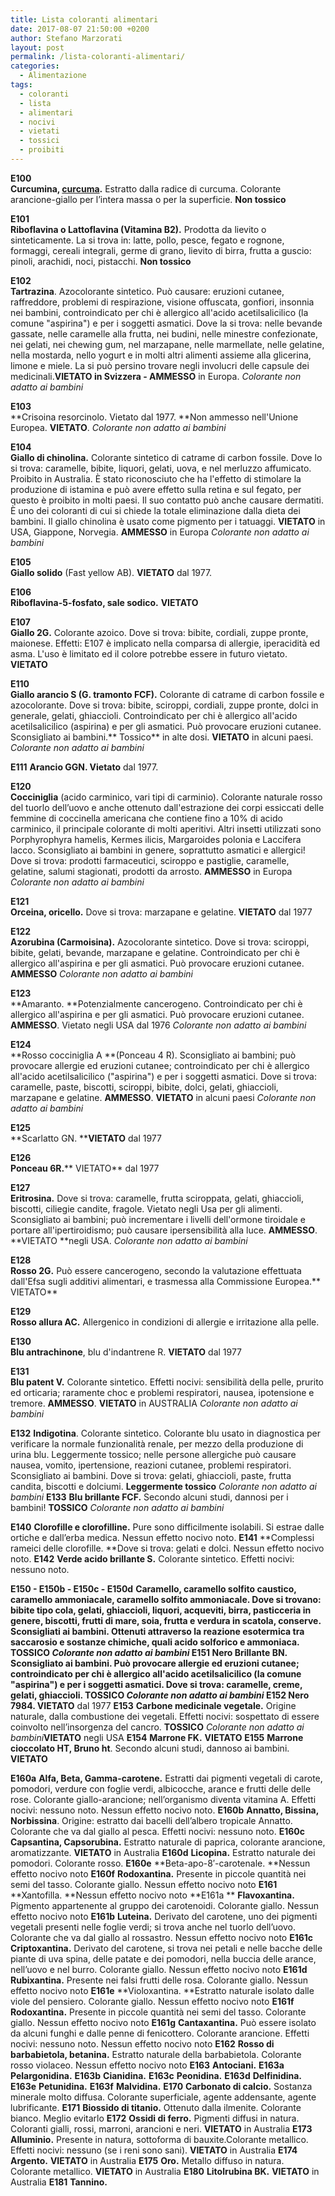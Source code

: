 ```yaml
---
title: Lista coloranti alimentari
date: 2017-08-07 21:50:00 +0200
author: Stefano Marzorati
layout: post
permalink: /lista-coloranti-alimentari/
categories:
  - Alimentazione
tags:
  - coloranti
  - lista
  - alimentari
  - nocivi
  - vietati
  - tossici
  - proibiti
---
```

**E100**   
**Curcumina, <a href="http://www.alimentipedia.it/curcuma.html" title="Curcuma">curcuma</a>.** Estratto dalla radice di curcuma. Colorante arancione-giallo per l’intera massa o per la superficie. **Non tossico**   

**E101**   
**Riboflavina o Lattoflavina (Vitamina B2).** Prodotta da lievito o sinteticamente. La si trova in: latte, pollo, pesce, fegato e rognone, formaggi, cereali integrali, germe di grano, lievito di birra, frutta a guscio: pinoli, arachidi, noci, pistacchi. **Non tossico**   

**E102**   
**Tartrazina**. Azocolorante sintetico. Può causare: eruzioni cutanee, raffreddore, problemi di respirazione, visione offuscata, gonfiori, insonnia nei bambini, controindicato per chi è allergico all'acido acetilsalicilico (la comune "aspirina") e per i soggetti asmatici. Dove la si trova: nelle bevande gassate, nelle caramelle alla frutta, nei budini, nelle minestre confezionate, nei gelati, nei chewing gum, nel marzapane, nelle marmellate, nelle gelatine, nella mostarda, nello yogurt e in molti altri alimenti assieme alla glicerina, limone e miele. La si può persino trovare negli involucri delle capsule dei medicinali.**VIETATO in Svizzera - AMMESSO** in Europa. *Colorante non adatto ai bambini*   

**E103**   
**Crisoina resorcinolo. Vietato dal 1977. **Non ammesso nell'Unione Europea. **VIETATO**. *Colorante non adatto ai bambini*   

**E104**   
**Giallo di chinolina.** Colorante sintetico di catrame di carbon fossile. Dove lo si trova: caramelle, bibite, liquori, gelati, uova, e nel merluzzo affumicato. Proibito in Australia. È stato riconosciuto che ha l'effetto di stimolare la produzione di istamina e può avere effetto sulla retina e sul fegato, per questo è proibito in molti paesi. Il suo contatto può anche causare dermatiti. È uno dei coloranti di cui si chiede la totale eliminazione dalla dieta dei bambini. Il giallo chinolina è usato come pigmento per i tatuaggi. **VIETATO** in USA, Giappone, Norvegia. **AMMESSO** in Europa *Colorante non adatto ai bambini*   

**E105**   
**Giallo solido** (Fast yellow AB). **VIETATO** dal 1977.   

**E106**    
**Riboflavina-5-fosfato, sale sodico.** **VIETATO**   

**E107**   
**Giallo 2G.** Colorante azoico. Dove si trova: bibite, cordiali, zuppe pronte, maionese. Effetti: E107 è implicato nella comparsa di allergie, iperacidità ed asma. L'uso è limitato ed il colore potrebbe essere in futuro vietato. **VIETATO**   

**E110**   
**Giallo arancio S (G. tramonto FCF).** Colorante di catrame di carbon fossile e azocolorante. Dove si trova: bibite, sciroppi, cordiali, zuppe pronte, dolci in generale, gelati, ghiaccioli. Controindicato per chi è allergico all'acido acetilsalicilico (aspirina) e per gli asmatici. Può provocare eruzioni cutanee. Sconsigliato ai bambini.** Tossico** in alte dosi. **VIETATO** in alcuni paesi. *Colorante non adatto ai bambini*   

**E111**
**Arancio GGN. Vietato** dal 1977.

**E120**   
**Cocciniglia** (acido carminico, vari tipi di carminio). Colorante naturale rosso del tuorlo dell’uovo e anche ottenuto dall'estrazione dei corpi essiccati delle femmine di coccinella americana che contiene fino a 10% di acido carminico, il principale colorante di molti aperitivi. Altri insetti utilizzati sono Porphyrophyra hamelis, Kermes ilicis, Margaroides polonia e Laccifera lacco. Sconsigliato ai bambini in genere, soprattutto asmatici e allergici! Dove si trova: prodotti farmaceutici, sciroppo e pastiglie, caramelle, gelatine, salumi stagionati, prodotti da arrosto. **AMMESSO** in Europa *Colorante non adatto ai bambini*   

**E121**   
**Orceina, oricello.** Dove si trova: marzapane e gelatine. **VIETATO** dal 1977   

**E122**   
**Azorubina (Carmoisina).** Azocolorante sintetico. Dove si trova: sciroppi, bibite, gelati, bevande, marzapane e gelatine. Controindicato per chi è allergico all'aspirina e per gli asmatici. Può provocare eruzioni cutanee. **AMMESSO** *Colorante non adatto ai bambini*   

**E123**   
**Amaranto. **Potenzialmente cancerogeno. Controindicato per chi è allergico all'aspirina e per gli asmatici. Può provocare eruzioni cutanee. **AMMESSO**. Vietato negli USA dal 1976 *Colorante non adatto ai bambini*   

**E124**   
**Rosso cocciniglia A **(Ponceau 4 R). Sconsigliato ai bambini; può provocare allergie ed eruzioni cutanee; controindicato per chi è allergico all'acido acetilsalicilico ("aspirina") e per i soggetti asmatici. Dove si trova: caramelle, paste, biscotti, sciroppi, bibite, dolci, gelati, ghiaccioli, marzapane e gelatine. **AMMESSO**. **VIETATO** in alcuni paesi *Colorante non adatto ai bambini*   

**E125**   
**Scarlatto GN. ****VIETATO** dal 1977   

**E126**   
**Ponceau 6R.**** VIETATO** dal 1977   

**E127**   
**Eritrosina.** Dove si trova: caramelle, frutta sciroppata, gelati, ghiaccioli, biscotti, ciliegie candite, fragole. Vietato negli Usa per gli alimenti. Sconsigliato ai bambini; può incrementare i livelli dell'ormone tiroidale e portare all'ipertiroidismo; può causare ipersensibilità alla luce. **AMMESSO**. **VIETATO **negli USA. *Colorante non adatto ai bambini*   

**E128**   
**Rosso 2G.** Può essere cancerogeno, secondo la valutazione effettuata dall'Efsa sugli additivi alimentari, e trasmessa alla Commissione Europea.** VIETATO**   

**E129**   
**Rosso allura AC.** Allergenico in condizioni di allergie e irritazione alla pelle.   

**E130**   
**Blu antrachinone**, blu d'indantrene R. **VIETATO** dal 1977   

**E131**   
**Blu patent V.** Colorante sintetico. Effetti nocivi: sensibilità della pelle, prurito ed orticaria; raramente choc e problemi respiratori, nausea, ipotensione e tremore. **AMMESSO**. **VIETATO** in AUSTRALIA *Colorante non adatto ai bambini*   

**E132**
**Indigotina**. Colorante sintetico. Colorante blu usato in diagnostica per verificare la normale funzionalità renale, per mezzo della produzione di urina blu. Leggermente tossico; nelle persone allergiche può causare nausea, vomito, ipertensione, reazioni cutanee, problemi respiratori. Sconsigliato ai bambini. Dove si trova: gelati, ghiaccioli, paste, frutta candita, biscotti e dolciumi. **Leggermente tossico** *Colorante non adatto ai bambini*
**E133**
**Blu brillante FCF.** Secondo alcuni studi, dannosi per i bambini! **TOSSICO** *Colorante non adatto ai bambini*

**E140**
**Clorofille e clorofilline.** Pure sono difficilmente isolabili. Si estrae dalle ortiche e dall’erba medica. Nessun effetto nocivo noto.
**E141**
**Complessi rameici delle clorofille. **Dove si trova: gelati e dolci. Nessun effetto nocivo noto.
**E142**
**Verde acido brillante S.** Colorante sintetico. Effetti nocivi: nessuno noto.

**E150 - E150b - E150c - E150d**
**Caramello, caramello solfito caustico, caramello ammoniacale, caramello solfito ammoniacale. **Dove si trovano: bibite tipo cola, gelati, ghiaccioli, liquori, acqueviti, birra, pasticceria in genere, biscotti, frutti di mare, soia, frutta e verdura in scatola, conserve. Sconsigliati ai bambini. Ottenuti attraverso la reazione esotermica tra saccarosio e sostanze chimiche, quali acido solforico e ammoniaca. **TOSSICO** *Colorante non adatto ai bambini*
**E151**
**Nero Brillante BN.** Sconsigliato ai bambini. Può provocare allergie ed eruzioni cutanee; controindicato per chi è allergico all'acido acetilsalicilico (la comune "aspirina") e per i soggetti asmatici. Dove si trova: caramelle, creme, gelati, ghiaccioli. **TOSSICO** *Colorante non adatto ai bambini*
**E152**
Nero 7984.** VIETATO** dal 1977
**E153**
**Carbone medicinale vegetale.** Origine naturale, dalla combustione dei vegetali. Effetti nocivi: sospettato di essere coinvolto nell’insorgenza del cancro.
**TOSSICO**  *Colorante non adatto ai bambini***VIETATO** negli USA
**E154**
**Marrone FK.** **VIETATO**
**E155**
**Marrone cioccolato HT, Bruno ht**. Secondo alcuni studi, dannoso ai bambini. **VIETATO**

**E160a**
**Alfa, Beta, Gamma-carotene.** Estratti dai pigmenti vegetali di carote, pomodori, verdure con foglie verdi, albicocche, arance e frutti delle delle rose. Colorante giallo-arancione; nell’organismo diventa vitamina A. Effetti nocivi: nessuno noto. Nessun effetto nocivo noto.
**E160b**
**Annatto, Bissina, Norbissina**. Origine: estratto dai bacelli dell’albero tropicale Annatto. Colorante che va dal giallo al pesca. Effetti nocivi: nessuno noto.
**E160c**
**Capsantina, Capsorubina.** Estratto naturale di paprica, colorante arancione, aromatizzante. **VIETATO** in Australia
**E160d**
**Licopina.** Estratto naturale dei pomodori. Colorante rosso.
**E160e**
**Beta-apo-8′-carotenale. **Nessun effetto nocivo noto
**E160f**
**Rodoxantina.** Presente in piccole quantità nei semi del tasso. Colorante giallo. Nessun effetto nocivo noto
**E161**
**Xantofilla. **Nessun effetto nocivo noto
**E161a **
**Flavoxantina.** Pigmento appartenente al gruppo dei carotenoidi. Colorante giallo. Nessun effetto nocivo noto
**E161b**
**Luteina.** Derivato del carotene, uno dei pigmenti vegetali presenti nelle foglie verdi; si trova anche nel tuorlo dell’uovo. Colorante che va dal giallo al rossastro. Nessun effetto nocivo noto
**E161c**
**Criptoxantina.** Derivato del carotene, si trova nei petali e nelle bacche delle piante di uva spina, delle patate e dei pomodori, nella buccia delle arance, nell’uovo e nel burro. Colorante giallo. Nessun effetto nocivo noto
**E161d**
**Rubixantina.** Presente nei falsi frutti delle rosa. Colorante giallo. Nessun effetto nocivo noto
**E161e**
**Violoxantina. **Estratto naturale isolato dalle viole del pensiero. Colorante giallo. Nessun effetto nocivo noto
**E161f**
**Rodoxantina.** Presente in piccole quantità nei semi del tasso. Colorante giallo. Nessun effetto nocivo noto
**E161g**
**Cantaxantina.** Può essere isolato da alcuni funghi e dalle penne di fenicottero. Colorante arancione. Effetti nocivi: nessuno noto. Nessun effetto nocivo noto
**E162**
**Rosso di barbabietola, betanina.** Estratto naturale della barbabietola. Colorante rosso violaceo. Nessun effetto nocivo noto
**E163**
**Antociani.**
**E163a**
**Pelargonidina.**
**E163b**
**Cianidina.**
**E163c**
**Peonidina.**
**E163d**
**Delfinidina.**
**E163e**
**Petunidina.**
**E163f**
**Malvidina.**
**E170**
**Carbonato di calcio.** Sostanza minerale molto diffusa. Colorante superficiale, agente addensante, agente lubrificante.
**E171**
**Biossido di titanio.** Ottenuto dalla ilmenite. Colorante bianco. Meglio evitarlo
**E172**
**Ossidi di ferro.** Pigmenti diffusi in natura. Coloranti gialli, rossi, marroni, arancioni e neri. **VIETATO** in Australia
**E173**
**Alluminio.** Presente in natura, sottoforma di bauxite.Colorante metallico. Effetti nocivi: nessuno (se i reni sono sani). **VIETATO** in Australia
**E174**
**Argento.** **VIETATO** in Australia
**E175**
**Oro.** Metallo diffuso in natura. Colorante metallico. **VIETATO** in Australia
**E180**
**Litolrubina BK.** **VIETATO** in Australia
**E181**
**Tannino.**
